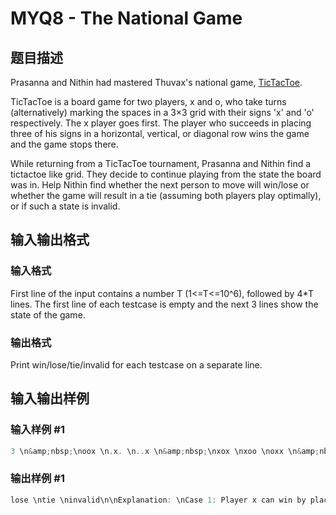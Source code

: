 # MYQ8 - The National Game

## 题目描述

Prasanna and Nithin had mastered Thuvax's national game, [TicTacToe](http://en.wikipedia.org/wiki/Tic-tac-toe).

TicTacToe is a board game for two players, x and o, who take turns (alternatively) marking the spaces in a 3×3 grid with their signs 'x' and 'o' respectively. The x player goes first. The player who succeeds in placing three of his signs in a horizontal, vertical, or diagonal row wins the game and the game stops there.

While returning from a TicTacToe tournament, Prasanna and Nithin find a tictactoe like grid. They decide to continue playing from the state the board was in. Help Nithin find whether the next person to move will win/lose or whether the game will result in a tie (assuming both players play optimally), or if such a state is invalid.

## 输入输出格式

### 输入格式

First line of the input contains a number T (1<=T<=10^6), followed by 4\*T lines. The first line of each testcase is empty and the next 3 lines show the state of the game.

### 输出格式

Print win/lose/tie/invalid for each testcase on a separate line.

## 输入输出样例

### 输入样例 #1

```cpp
3 \n&amp;nbsp;\noox \n.x. \n..x \n&amp;nbsp;\nxox \nxoo \noxx \n&amp;nbsp;\no.. \n... \n...
```


### 输出样例 #1

```cpp
lose \ntie \ninvalid\n\nExplanation: \nCase 1: Player x can win by placing x in either last cell of the middle row, or the first cell of the last row. So the next player, o, cant prevent him from winning from this state. \nCase 2: It is completed game, as you can see no one has won. So, it has ended in a tie. \nCase 3: Player x should have started the game. Hence such a state can never be reached.
```


